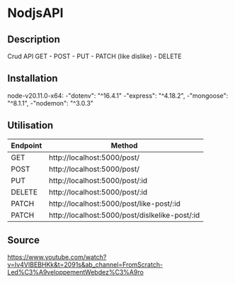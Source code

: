 # NodjsAPI

## Description
Crud API
GET - POST - PUT - PATCH (like dislike) - DELETE

## Installation
node-v20.11.0-x64:
  -"dotenv": "^16.4.1"
  -"express": "^4.18.2",
  -"mongoose": "^8.1.1",
  -"nodemon": "^3.0.3"

## Utilisation

| Endpoint | Method |
| --- | --- |
| GET | http://localhost:5000/post/  |
| POST | http://localhost:5000/post/  |
| PUT | http://localhost:5000/post/:id |
| DELETE | http://localhost:5000/post/:id |
| PATCH | http://localhost:5000/post/like-post/:id |
| PATCH | http://localhost:5000/post/dislkelike-post/:id |


## Source
https://www.youtube.com/watch?v=Iv4VIBEBHKk&t=2091s&ab_channel=FromScratch-Led%C3%A9veloppementWebdez%C3%A9ro
